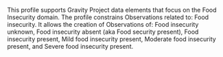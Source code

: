 This profile supports Gravity Project data elements that focus on the Food Insecurity domain. The profile constrains Observations related to: Food insecurity. It allows the creation of Observations of: Food insecurity unknown, Food insecurity absent (aka Food security present), Food insecurity present, Mild food insecurity present, Moderate food insecurity present, and Severe food insecurity present.